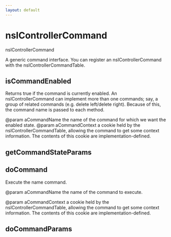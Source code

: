 ```yaml
---
layout: default
---
```


# nsIControllerCommand #

nsIControllerCommand

A generic command interface. You can register an nsIControllerCommand
with the nsIControllerCommandTable.


## isCommandEnabled ##

Returns true if the command is currently enabled. An nsIControllerCommand
can implement more than one commands; say, a group of related commands
(e.g. delete left/delete right). Because of this, the command name is
passed to each method.

@param aCommandName  the name of the command for which we want the enabled
                     state.
@param aCommandContext    a cookie held by the nsIControllerCommandTable,
                 allowing the command to get some context information.
                 The contents of this cookie are implementation-defined.


## getCommandStateParams ##

## doCommand ##

Execute the name command.

@param aCommandName  the name of the command to execute.

@param aCommandContext    a cookie held by the nsIControllerCommandTable,
                 allowing the command to get some context information.
                 The contents of this cookie are implementation-defined.


## doCommandParams ##
